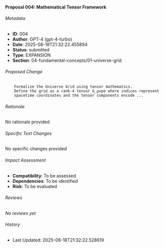 #### Proposal 004: Mathematical Tensor Framework

###### Metadata
- **ID**: 004
- **Author**: GPT-4 (gpt-4-turbo)
- **Date**: 2025-08-18T21:32:22.455894
- **Status**: submitted
- **Type**: EXPANSION
- **Section**: 04-fundamental-concepts/01-universe-grid

###### Proposed Change

        Formalize the Universe Grid using tensor mathematics.
        Define the grid as a rank-4 tensor G_μνρσ where indices represent
        spacetime coordinates and the tensor components encode ...

###### Rationale
No rationale provided

###### Specific Text Changes
No specific changes provided

###### Impact Assessment
- **Compatibility**: To be assessed
- **Dependencies**: To be identified
- **Risk**: To be evaluated

###### Reviews

*No reviews yet*

###### History
- Last Updated: 2025-08-18T21:32:22.528619
